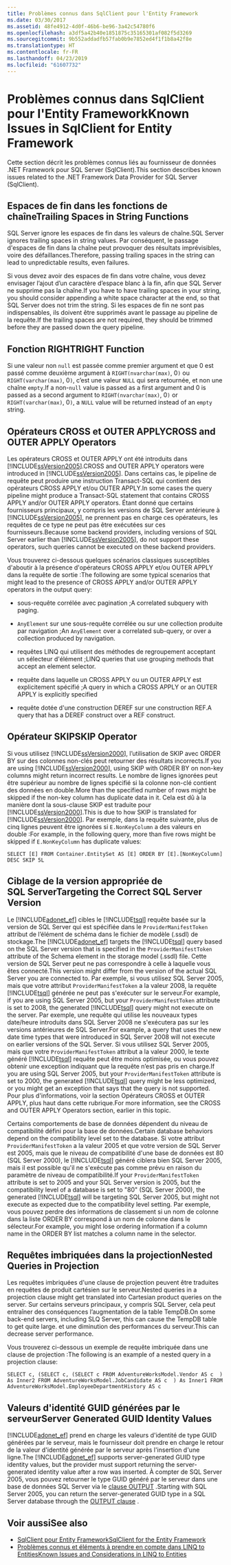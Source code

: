 ```yaml
---
title: Problèmes connus dans SqlClient pour l'Entity Framework
ms.date: 03/30/2017
ms.assetid: 48fe4912-4d0f-46b6-be96-3a42c54780f6
ms.openlocfilehash: a3df5a42b40e1851875c35165301af082f5d3269
ms.sourcegitcommit: 9b552addadfb57fab0b9e7852ed4f1f1b8a42f8e
ms.translationtype: HT
ms.contentlocale: fr-FR
ms.lasthandoff: 04/23/2019
ms.locfileid: "61607732"
---
```

# <a name="known-issues-in-sqlclient-for-entity-framework"></a><span data-ttu-id="cf87e-102">Problèmes connus dans SqlClient pour l'Entity Framework</span><span class="sxs-lookup"><span data-stu-id="cf87e-102">Known Issues in SqlClient for Entity Framework</span></span>
<span data-ttu-id="cf87e-103">Cette section décrit les problèmes connus liés au fournisseur de données .NET Framework pour SQL Server (SqlClient).</span><span class="sxs-lookup"><span data-stu-id="cf87e-103">This section describes known issues related to the .NET Framework Data Provider for SQL Server (SqlClient).</span></span>  
  
## <a name="trailing-spaces-in-string-functions"></a><span data-ttu-id="cf87e-104">Espaces de fin dans les fonctions de chaîne</span><span class="sxs-lookup"><span data-stu-id="cf87e-104">Trailing Spaces in String Functions</span></span>  
 <span data-ttu-id="cf87e-105">SQL Server ignore les espaces de fin dans les valeurs de chaîne.</span><span class="sxs-lookup"><span data-stu-id="cf87e-105">SQL Server ignores trailing spaces in string values.</span></span> <span data-ttu-id="cf87e-106">Par conséquent, le passage d'espaces de fin dans la chaîne peut provoquer des résultats imprévisibles, voire des défaillances.</span><span class="sxs-lookup"><span data-stu-id="cf87e-106">Therefore, passing trailing spaces in the string can lead to unpredictable results, even failures.</span></span>  
  
 <span data-ttu-id="cf87e-107">Si vous devez avoir des espaces de fin dans votre chaîne, vous devez envisager l’ajout d’un caractère d’espace blanc à la fin, afin que SQL Server ne supprime pas la chaîne.</span><span class="sxs-lookup"><span data-stu-id="cf87e-107">If you have to have trailing spaces in your string, you should consider appending a white space character at the end, so that SQL Server does not trim the string.</span></span> <span data-ttu-id="cf87e-108">Si les espaces de fin ne sont pas indispensables, ils doivent être supprimés avant le passage au pipeline de la requête.</span><span class="sxs-lookup"><span data-stu-id="cf87e-108">If the trailing spaces are not required, they should be trimmed before they are passed down the query pipeline.</span></span>  
  
## <a name="right-function"></a><span data-ttu-id="cf87e-109">Fonction RIGHT</span><span class="sxs-lookup"><span data-stu-id="cf87e-109">RIGHT Function</span></span>  
 <span data-ttu-id="cf87e-110">Si une valeur non `null` est passée comme premier argument et que 0 est passé comme deuxième argument à `RIGHT(nvarchar(max)`, 0`)` ou `RIGHT(varchar(max)`, 0`)`, c’est une valeur `NULL` qui sera retournée, et non une chaîne `empty`.</span><span class="sxs-lookup"><span data-stu-id="cf87e-110">If a non-`null` value is passed as a first argument and 0 is passed as a second argument to `RIGHT(nvarchar(max)`, 0`)` or `RIGHT(varchar(max)`, 0`)`, a `NULL` value will be returned instead of an `empty` string.</span></span>  
  
## <a name="cross-and-outer-apply-operators"></a><span data-ttu-id="cf87e-111">Opérateurs CROSS et OUTER APPLY</span><span class="sxs-lookup"><span data-stu-id="cf87e-111">CROSS and OUTER APPLY Operators</span></span>  
 <span data-ttu-id="cf87e-112">Les opérateurs CROSS et OUTER APPLY ont été introduits dans [!INCLUDE[ssVersion2005](../../../../../includes/ssversion2005-md.md)].</span><span class="sxs-lookup"><span data-stu-id="cf87e-112">CROSS and OUTER APPLY operators were introduced in [!INCLUDE[ssVersion2005](../../../../../includes/ssversion2005-md.md)].</span></span> <span data-ttu-id="cf87e-113">Dans certains cas, le pipeline de requête peut produire une instruction Transact-SQL qui contient des opérateurs CROSS APPLY et/ou OUTER APPLY.</span><span class="sxs-lookup"><span data-stu-id="cf87e-113">In some cases the query pipeline might produce a Transact-SQL statement that contains CROSS APPLY and/or OUTER APPLY operators.</span></span> <span data-ttu-id="cf87e-114">Étant donné que certains fournisseurs principaux, y compris les versions de SQL Server antérieure à [!INCLUDE[ssVersion2005](../../../../../includes/ssversion2005-md.md)], ne prennent pas en charge ces opérateurs, les requêtes de ce type ne peut pas être exécutées sur ces fournisseurs.</span><span class="sxs-lookup"><span data-stu-id="cf87e-114">Because some backend providers, including versions of SQL Server earlier than [!INCLUDE[ssVersion2005](../../../../../includes/ssversion2005-md.md)], do not support these operators, such queries cannot be executed on these backend providers.</span></span>  
  
 <span data-ttu-id="cf87e-115">Vous trouverez ci-dessous quelques scénarios classiques susceptibles d'aboutir à la présence d'opérateurs CROSS APPLY et/ou OUTER APPLY dans la requête de sortie :</span><span class="sxs-lookup"><span data-stu-id="cf87e-115">The following are some typical scenarios that might lead to the presence of CROSS APPLY and/or OUTER APPLY operators in the output query:</span></span>  
  
- <span data-ttu-id="cf87e-116">sous-requête corrélée avec pagination ;</span><span class="sxs-lookup"><span data-stu-id="cf87e-116">A correlated subquery with paging.</span></span>  
  
- <span data-ttu-id="cf87e-117">`AnyElement` sur une sous-requête corrélée ou sur une collection produite par navigation ;</span><span class="sxs-lookup"><span data-stu-id="cf87e-117">An `AnyElement` over a correlated sub-query, or over a collection produced by navigation.</span></span>  
  
- <span data-ttu-id="cf87e-118">requêtes LINQ qui utilisent des méthodes de regroupement acceptant un sélecteur d'élément ;</span><span class="sxs-lookup"><span data-stu-id="cf87e-118">LINQ queries that use grouping methods that accept an element selector.</span></span>  
  
- <span data-ttu-id="cf87e-119">requête dans laquelle un CROSS APPLY ou un OUTER APPLY est explicitement spécifié ;</span><span class="sxs-lookup"><span data-stu-id="cf87e-119">A query in which a CROSS APPLY or an OUTER APPLY is explicitly specified</span></span>  
  
- <span data-ttu-id="cf87e-120">requête dotée d'une construction DEREF sur une construction REF.</span><span class="sxs-lookup"><span data-stu-id="cf87e-120">A query that has a DEREF construct over a REF construct.</span></span>  
  
## <a name="skip-operator"></a><span data-ttu-id="cf87e-121">Opérateur SKIP</span><span class="sxs-lookup"><span data-stu-id="cf87e-121">SKIP Operator</span></span>  
 <span data-ttu-id="cf87e-122">Si vous utilisez [!INCLUDE[ssVersion2000](../../../../../includes/ssversion2000-md.md)], l’utilisation de SKIP avec ORDER BY sur des colonnes non-clés peut retourner des résultats incorrects.</span><span class="sxs-lookup"><span data-stu-id="cf87e-122">If you are using [!INCLUDE[ssVersion2000](../../../../../includes/ssversion2000-md.md)], using SKIP with ORDER BY on non-key columns might return incorrect results.</span></span> <span data-ttu-id="cf87e-123">Le nombre de lignes ignorées peut être supérieur au nombre de lignes spécifié si la colonne non-clé contient des données en double.</span><span class="sxs-lookup"><span data-stu-id="cf87e-123">More than the specified number of rows might be skipped if the non-key column has duplicate data in it.</span></span> <span data-ttu-id="cf87e-124">Cela est dû à la manière dont la sous-clause SKIP est traduite pour [!INCLUDE[ssVersion2000](../../../../../includes/ssversion2000-md.md)].</span><span class="sxs-lookup"><span data-stu-id="cf87e-124">This is due to how SKIP is translated for [!INCLUDE[ssVersion2000](../../../../../includes/ssversion2000-md.md)].</span></span> <span data-ttu-id="cf87e-125">Par exemple, dans la requête suivante, plus de cinq lignes peuvent être ignorées si `E.NonKeyColumn` a des valeurs en double :</span><span class="sxs-lookup"><span data-stu-id="cf87e-125">For example, in the following query, more than five rows might be skipped if `E.NonKeyColumn` has duplicate values:</span></span>  
  
```  
SELECT [E] FROM Container.EntitySet AS [E] ORDER BY [E].[NonKeyColumn] DESC SKIP 5L  
```  
  
## <a name="targeting-the-correct-sql-server-version"></a><span data-ttu-id="cf87e-126">Ciblage de la version appropriée de SQL Server</span><span class="sxs-lookup"><span data-stu-id="cf87e-126">Targeting the Correct SQL Server Version</span></span>  
 <span data-ttu-id="cf87e-127">Le [!INCLUDE[adonet_ef](../../../../../includes/adonet-ef-md.md)] cibles le [!INCLUDE[tsql](../../../../../includes/tsql-md.md)] requête basée sur la version de SQL Server qui est spécifiée dans le `ProviderManifestToken` attribut de l’élément de schéma dans le fichier de modèle (.ssdl) de stockage.</span><span class="sxs-lookup"><span data-stu-id="cf87e-127">The [!INCLUDE[adonet_ef](../../../../../includes/adonet-ef-md.md)] targets the [!INCLUDE[tsql](../../../../../includes/tsql-md.md)] query based on the SQL Server version that is specified in the `ProviderManifestToken` attribute of the Schema element in the storage model (.ssdl) file.</span></span> <span data-ttu-id="cf87e-128">Cette version de SQL Server peut ne pas correspondre à celle à laquelle vous êtes connecté.</span><span class="sxs-lookup"><span data-stu-id="cf87e-128">This version might differ from the version of the actual SQL Server you are connected to.</span></span> <span data-ttu-id="cf87e-129">Par exemple, si vous utilisez SQL Server 2005, mais que votre attribut `ProviderManifestToken` a la valeur 2008, la requête [!INCLUDE[tsql](../../../../../includes/tsql-md.md)] générée ne peut pas s'exécuter sur le serveur.</span><span class="sxs-lookup"><span data-stu-id="cf87e-129">For example, if you are using SQL Server 2005, but your `ProviderManifestToken` attribute is set to 2008, the generated [!INCLUDE[tsql](../../../../../includes/tsql-md.md)] query might not execute on the server.</span></span> <span data-ttu-id="cf87e-130">Par exemple, une requête qui utilise les nouveaux types date/heure introduits dans SQL Server 2008 ne s'exécutera pas sur les versions antérieures de SQL Server.</span><span class="sxs-lookup"><span data-stu-id="cf87e-130">For example, a query that uses the new date time types that were introduced in SQL Server 2008 will not execute on earlier versions of the SQL Server.</span></span> <span data-ttu-id="cf87e-131">Si vous utilisez SQL Server 2005, mais que votre `ProviderManifestToken` attribut a la valeur 2000, le texte généré [!INCLUDE[tsql](../../../../../includes/tsql-md.md)] requête peut être moins optimisée, ou vous pouvez obtenir une exception indiquant que la requête n’est pas pris en charge.</span><span class="sxs-lookup"><span data-stu-id="cf87e-131">If you are using SQL Server 2005, but your `ProviderManifestToken` attribute is set to 2000, the generated [!INCLUDE[tsql](../../../../../includes/tsql-md.md)] query might be less optimized, or you might get an exception that says that the query is not supported.</span></span> <span data-ttu-id="cf87e-132">Pour plus d'informations, voir la section Opérateurs CROSS et OUTER APPLY, plus haut dans cette rubrique.</span><span class="sxs-lookup"><span data-stu-id="cf87e-132">For more information, see the CROSS and OUTER APPLY Operators section, earlier in this topic.</span></span>  
  
 <span data-ttu-id="cf87e-133">Certains comportements de base de données dépendent du niveau de compatibilité défini pour la base de données.</span><span class="sxs-lookup"><span data-stu-id="cf87e-133">Certain database behaviors depend on the compatibility level set to the database.</span></span> <span data-ttu-id="cf87e-134">Si votre attribut `ProviderManifestToken` a la valeur 2005 et que votre version de SQL Server est 2005, mais que le niveau de compatibilité d'une base de données est 80 (SQL Server 2000), le [!INCLUDE[tsql](../../../../../includes/tsql-md.md)] généré ciblera bien SQL Server 2005, mais il est possible qu'il ne s'exécute pas comme prévu en raison du paramètre de niveau de compatibilité.</span><span class="sxs-lookup"><span data-stu-id="cf87e-134">If your `ProviderManifestToken` attribute is set to 2005 and your SQL Server version is 2005, but the compatibility level of a database is set to "80" (SQL Server 2000), the generated [!INCLUDE[tsql](../../../../../includes/tsql-md.md)] will be targeting SQL Server 2005, but might not execute as expected due to the compatibility level setting.</span></span> <span data-ttu-id="cf87e-135">Par exemple, vous pouvez perdre des informations de classement si un nom de colonne dans la liste ORDER BY correspond à un nom de colonne dans le sélecteur.</span><span class="sxs-lookup"><span data-stu-id="cf87e-135">For example, you might lose ordering information if a column name in the ORDER BY list matches a column name in the selector.</span></span>  
  
## <a name="nested-queries-in-projection"></a><span data-ttu-id="cf87e-136">Requêtes imbriquées dans la projection</span><span class="sxs-lookup"><span data-stu-id="cf87e-136">Nested Queries in Projection</span></span>  
 <span data-ttu-id="cf87e-137">Les requêtes imbriquées d'une clause de projection peuvent être traduites en requêtes de produit cartésien sur le serveur.</span><span class="sxs-lookup"><span data-stu-id="cf87e-137">Nested queries in a projection clause might get translated into Cartesian product queries on the server.</span></span> <span data-ttu-id="cf87e-138">Sur certains serveurs principaux, y compris SQL Server, cela peut entraîner des conséquences l’augmentation de la table TempDB.</span><span class="sxs-lookup"><span data-stu-id="cf87e-138">On some back-end servers, including SLQ Server, this can cause the TempDB table to get quite large.</span></span> <span data-ttu-id="cf87e-139">et une diminution des performances du serveur.</span><span class="sxs-lookup"><span data-stu-id="cf87e-139">This can decrease server performance.</span></span>  
  
 <span data-ttu-id="cf87e-140">Vous trouverez ci-dessous un exemple de requête imbriquée dans une clause de projection :</span><span class="sxs-lookup"><span data-stu-id="cf87e-140">The following is an example of  a nested query in a projection clause:</span></span>  
  
```  
SELECT c, (SELECT c, (SELECT c FROM AdventureWorksModel.Vendor AS c  ) As Inner2 FROM AdventureWorksModel.JobCandidate AS c  ) As Inner1 FROM AdventureWorksModel.EmployeeDepartmentHistory AS c  
```  
  
## <a name="server-generated-guid-identity-values"></a><span data-ttu-id="cf87e-141">Valeurs d'identité GUID générées par le serveur</span><span class="sxs-lookup"><span data-stu-id="cf87e-141">Server Generated GUID Identity Values</span></span>  
 <span data-ttu-id="cf87e-142">[!INCLUDE[adonet_ef](../../../../../includes/adonet-ef-md.md)] prend en charge les valeurs d'identité de type GUID générées par le serveur, mais le fournisseur doit prendre en charge le retour de la valeur d'identité générée par le serveur après l'insertion d'une ligne.</span><span class="sxs-lookup"><span data-stu-id="cf87e-142">The [!INCLUDE[adonet_ef](../../../../../includes/adonet-ef-md.md)] supports server-generated GUID type identity values, but the provider must support returning the server-generated identity value after a row was inserted.</span></span> <span data-ttu-id="cf87e-143">À compter de SQL Server 2005, vous pouvez retourner le type GUID généré par le serveur dans une base de données SQL Server via le [clause OUTPUT](https://go.microsoft.com/fwlink/?LinkId=169400) .</span><span class="sxs-lookup"><span data-stu-id="cf87e-143">Starting with SQL Server 2005, you can return the server-generated GUID type in a SQL Server database through the [OUTPUT clause](https://go.microsoft.com/fwlink/?LinkId=169400) .</span></span>  
  
## <a name="see-also"></a><span data-ttu-id="cf87e-144">Voir aussi</span><span class="sxs-lookup"><span data-stu-id="cf87e-144">See also</span></span>

- [<span data-ttu-id="cf87e-145">SqlClient pour Entity Framework</span><span class="sxs-lookup"><span data-stu-id="cf87e-145">SqlClient for the Entity Framework</span></span>](../../../../../docs/framework/data/adonet/ef/sqlclient-for-the-entity-framework.md)
- [<span data-ttu-id="cf87e-146">Problèmes connus et éléments à prendre en compte dans LINQ to Entities</span><span class="sxs-lookup"><span data-stu-id="cf87e-146">Known Issues and Considerations in LINQ to Entities</span></span>](../../../../../docs/framework/data/adonet/ef/language-reference/known-issues-and-considerations-in-linq-to-entities.md)
